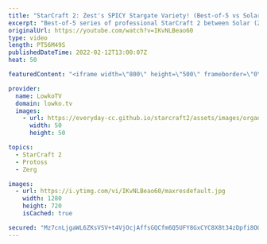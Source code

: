 ```yaml
---
title: "StarCraft 2: Zest's SPICY Stargate Variety! (Best-of-5 vs Solar)"
excerpt: "Best-of-5 series of professional StarCraft 2 between Solar (Zerg) and Zest (Protoss). In this match Zest decides to play a vareity of Stargate openers, from Void Rays to Tempests and Phoenixes. This series is the grand finals of the ESL Open Cup 108 Korea.  Support my work on Patreon: https://www.patreon.com/lowkotv"
originalUrl: https://youtube.com/watch?v=IKvNLBeao60
type: video
length: PT56M49S
publishedDateTime: 2022-02-12T13:00:07Z
heat: 50

featuredContent: "<iframe width=\"800\" height=\"500\" frameborder=\"0\" src=\"https://www.youtube.com/embed/IKvNLBeao60\" allow=\"accelerometer; autoplay; encrypted-media; gyroscope; picture-in-picture\" allowfullscreen></iframe>"

provider:
  name: LowkoTV
  domain: lowko.tv
  images:
    - url: https://everyday-cc.github.io/starcraft2/assets/images/organizations/lowko.tv-50x50.jpg
      width: 50
      height: 50

topics:
  - StarCraft 2
  - Protoss
  - Zerg

images:
  - url: https://i.ytimg.com/vi/IKvNLBeao60/maxresdefault.jpg
    width: 1280
    height: 720
    isCached: true

secured: "Mz7cnLjgaWL6ZKsVSV+t4VjOcjAffsGQCfm6Q5UFY8GxCYC8X8t34zDpfi8OOqHv8k9lxa6Im3NnHwckMLUYGqnGIxa1/lIkgsJ0/lOIg/1K6o8Ht+wl4t3Kgfh0RixN7KnVBuPE+ENC/IefkXhVb4Gbzf1iTaqgr5VFRdE5isgfySBSE4YVG5mH2SFJBvlZFLpM/XgeIvLcmvmD4y1L+MKxPKp/zEhFbLiLQUUPFKDaqGj5nI0zBSsCUpS0pC36JYRVDO5Rae+MtCU8aKsNqelKWjBuiqI9QO9qvpGyNc0I/zNNzMta7zwZQsl3l54faftuL1zmeMMOGvy0bljg3n595SIqzBE0gdkgNrpLLHSCDledo1KQkjR+A3508KM6nvKfCykJaYGtLhXHMfnzJ9otHtYmrW9JHabT4tewwjfnKsg8OSl1u1FAweDHIaMU;ClDhJOFyIkTz7RDEIw5hqw=="
---
```


